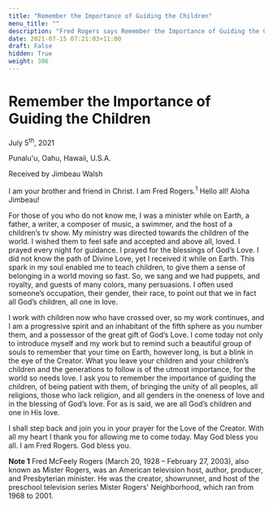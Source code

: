 ```yaml
---
title: "Remember the Importance of Guiding the Children"
menu_title: ""
description: "Fred Rogers says Remember the Importance of Guiding the Children"
date: 2021-07-15 07:21:03+11:00
draft: False
hidden: True
weight: 386
---
```

# Remember the Importance of Guiding the Children

July 5<sup>th</sup>, 2021 

Punalu'u, Oahu, Hawaii, U.S.A.

Received by Jimbeau Walsh   



I am your brother and friend in Christ. I am Fred Rogers.<sup>1</sup> Hello all! Aloha Jimbeau! 

For those of you who do not know me, I was a minister while on Earth, a father, a writer, a composer of music, a swimmer, and the host of a children’s tv show. My ministry was directed towards the children of the world. I wished them to feel safe and accepted and above all, loved. I prayed every night for guidance. I prayed for the blessings of God’s Love. I did not know the path of Divine Love, yet I received it while on Earth. This spark in my soul enabled me to teach children, to give them a sense of belonging in a world moving so fast. So, we sang and we had puppets, and royalty, and guests of many colors, many persuasions. I often used someone’s occupation, their gender, their race, to point out that we in fact all God’s children, all one in love.

I work with children now who have crossed over, so my work continues, and I am a progressive spirit and an inhabitant of the fifth sphere as you number them, and a possessor of the great gift of God’s Love. I come today not only to introduce myself and my work but to remind such a beautiful group of souls to remember that your time on Earth, however long, is but a blink in the eye of the Creator. What you leave your children and your children’s children and the generations to follow is of the utmost importance, for the world so needs love.  I ask you to remember the importance of guiding the children, of being patient with them, of bringing the unity of all peoples, all religions, those who lack religion, and all genders in the oneness of love and in the blessing of God’s love. For as is said, we are all God’s children and one in His love. 

I shall step back and join you in your prayer for the Love of the Creator. With all my heart I thank you for allowing me to come today. May God bless you all. I am Fred Rogers. God bless you.

**Note 1** Fred McFeely Rogers (March 20, 1928 – February 27, 2003), also known as Mister Rogers, was an American television host, author, producer, and Presbyterian minister. He was the creator, showrunner, and host of the preschool television series Mister Rogers' Neighborhood, which ran from 1968 to 2001.